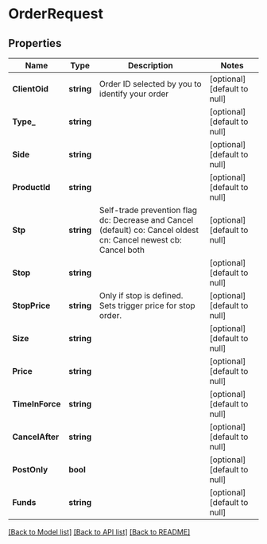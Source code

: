 # OrderRequest

## Properties
Name | Type | Description | Notes
------------ | ------------- | ------------- | -------------
**ClientOid** | **string** | Order ID selected by you to identify your order | [optional] [default to null]
**Type_** | **string** |  | [optional] [default to null]
**Side** | **string** |  | [optional] [default to null]
**ProductId** | **string** |  | [optional] [default to null]
**Stp** | **string** | Self-trade prevention flag dc:  Decrease and Cancel (default) co:  Cancel oldest cn:  Cancel newest cb:  Cancel both  | [optional] [default to null]
**Stop** | **string** |  | [optional] [default to null]
**StopPrice** | **string** | Only if stop is defined. Sets trigger price for stop order. | [optional] [default to null]
**Size** | **string** |  | [optional] [default to null]
**Price** | **string** |  | [optional] [default to null]
**TimeInForce** | **string** |  | [optional] [default to null]
**CancelAfter** | **string** |  | [optional] [default to null]
**PostOnly** | **bool** |  | [optional] [default to null]
**Funds** | **string** |  | [optional] [default to null]

[[Back to Model list]](../README.md#documentation-for-models) [[Back to API list]](../README.md#documentation-for-api-endpoints) [[Back to README]](../README.md)


